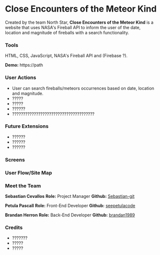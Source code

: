 # Close Encounters of the Meteor Kind

Created by the team North Star, **Close Encounters of the Meteor Kind** is a website that uses NASA's Fireball API to inform the user of the date, location and magnitude of fireballs with a search functionality.  

### Tools

HTML, CSS, JavaScript,  NASA's Fireball API and (Firebase ?).

**Demo:** https://path



### User Actions

-  User can search fireballs/meteors occurrences based on date, location and magnitude.
-  ?????
-  ?????
-  ??????
-  ??????????????????????????????????????


### Future Extensions

-  ??????
-  ??????
-  ??????



### Screens



### User Flow/Site Map 



### Meet the Team

**Sebastian Cevallos**
**Role:** Project Manager
**Github:** [Sebastian-git](https://github.com/Sebastian-git)

**Petula Pascall**
**Role:** Front-End Developer
**Github:** [seepetulacode](https://github.com/SeePetulaCode)

**Brandan Herron**
**Role:** Back-End Developer
**Github:** [brandan1989](https://github.com/brandan1989)



### Credits

- ???????
- ?????
- ?????







